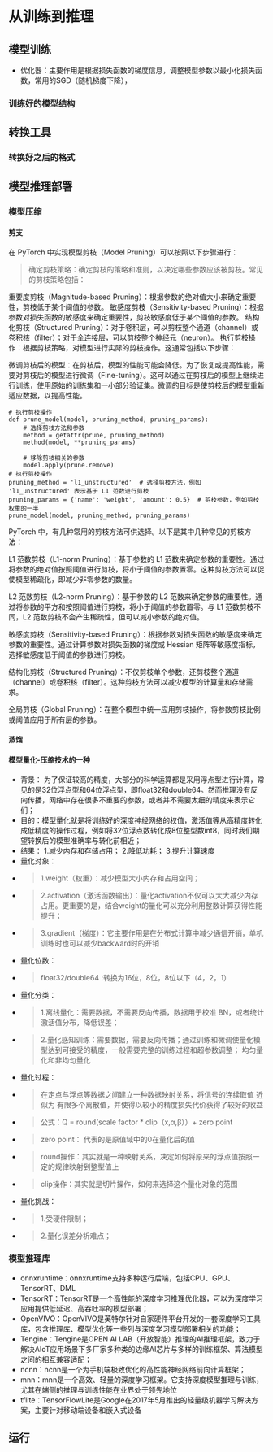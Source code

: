 # 从训练到推理

## 模型训练
- 优化器：主要作用是根据损失函数的梯度信息，调整模型参数以最小化损失函数，常用的SGD（随机梯度下降），

### 训练好的模型结构

## 转换工具

### 转换好之后的格式


## 模型推理部署

### 模型压缩

#### 剪支
在 PyTorch 中实现模型剪枝（Model Pruning）可以按照以下步骤进行：

> 确定剪枝策略：确定剪枝的策略和准则，以决定哪些参数应该被剪枝。常见的剪枝策略包括：

重要度剪枝（Magnitude-based Pruning）：根据参数的绝对值大小来确定重要性，剪枝低于某个阈值的参数。
敏感度剪枝（Sensitivity-based Pruning）：根据参数对损失函数的敏感度来确定重要性，剪枝敏感度低于某个阈值的参数。
结构化剪枝（Structured Pruning）：对于卷积层，可以剪枝整个通道（channel）或卷积核（filter）；对于全连接层，可以剪枝整个神经元（neuron）。
执行剪枝操作：根据剪枝策略，对模型进行实际的剪枝操作。这通常包括以下步骤：

微调剪枝后的模型：在剪枝后，模型的性能可能会降低。为了恢复或提高性能，需要对剪枝后的模型进行微调（Fine-tuning）。这可以通过在剪枝后的模型上继续进行训练，使用原始的训练集和一小部分验证集。微调的目标是使剪枝后的模型重新适应数据，以提高性能。
```
# 执行剪枝操作
def prune_model(model, pruning_method, pruning_params):
    # 选择剪枝方法和参数
    method = getattr(prune, pruning_method)
    method(model, **pruning_params)
    
    # 移除剪枝相关的参数
    model.apply(prune.remove)
# 执行剪枝操作
pruning_method = 'l1_unstructured'  # 选择剪枝方法，例如 'l1_unstructured' 表示基于 L1 范数进行剪枝
pruning_params = {'name': 'weight', 'amount': 0.5}  # 剪枝参数，例如剪枝权重的一半
prune_model(model, pruning_method, pruning_params)
```
PyTorch 中，有几种常用的剪枝方法可供选择。以下是其中几种常见的剪枝方法：

L1 范数剪枝（L1-norm Pruning）：基于参数的 L1 范数来确定参数的重要性。通过将参数的绝对值按照阈值进行剪枝，将小于阈值的参数置零。这种剪枝方法可以促使模型稀疏化，即减少非零参数的数量。

L2 范数剪枝（L2-norm Pruning）：基于参数的 L2 范数来确定参数的重要性。通过将参数的平方和按照阈值进行剪枝，将小于阈值的参数置零。与 L1 范数剪枝不同，L2 范数剪枝不会产生稀疏性，但可以减小参数的绝对值。

敏感度剪枝（Sensitivity-based Pruning）：根据参数对损失函数的敏感度来确定参数的重要性。通过计算参数对损失函数的梯度或 Hessian 矩阵等敏感度指标，选择敏感度低于阈值的参数进行剪枝。

结构化剪枝（Structured Pruning）：不仅剪枝单个参数，还剪枝整个通道（channel）或卷积核（filter）。这种剪枝方法可以减少模型的计算量和存储需求。

全局剪枝（Global Pruning）：在整个模型中统一应用剪枝操作，将参数剪枝比例或阈值应用于所有层的参数。
#### 蒸馏

#### 模型量化-压缩技术的一种
- 背景： 为了保证较高的精度，大部分的科学运算都是采用浮点型进行计算，常见的是32位浮点型和64位浮点型，即float32和double64。然而推理没有反向传播，网络中存在很多不重要的参数，或者并不需要太细的精度来表示它们；
- 目的：模型量化就是将训练好的深度神经网络的权值，激活值等从高精度转化成低精度的操作过程，例如将32位浮点数转化成8位整型数int8，同时我们期望转换后的模型准确率与转化前相近；
- 结果：
1.减少内存和存储占用；
2.降低功耗；
3.提升计算速度
- 量化对象：
- > 1.weight（权重）：减少模型大小内存和占用空间；
- > 2.activation（激活函数输出）：量化activation不仅可以大大减少内存占用。更重要的是，结合weight的量化可以充分利用整数计算获得性能提升；
- > 3.gradient（梯度）：它主要作用是在分布式计算中减少通信开销，单机训练时也可以减少backward时的开销
- 量化位数：
- > float32/double64 :转换为16位，8位，8位以下（4，2，1）
- 量化分类：
- > 1.离线量化：需要数据，不需要反向传播，数据用于校准 BN，或者统计激活值分布，降低误差；
- > 2.量化感知训练：需要数据，需要反向传播；通过训练和微调使量化模型达到可接受的精度，一般需要完整的训练过程和超参数调整；
均匀量化和非均匀量化
- 量化过程：
- > 在定点与浮点等数据之间建立一种数据映射关系，将信号的连续取值 近似为 有限多个离散值，并使得以较小的精度损失代价获得了较好的收益
- > 公式：Q = round(scale factor * clip（x,α,β））+ zero point
- > zero point： 代表的是原值域中的0在量化后的值
- > round操作：其实就是一种映射关系，决定如何将原来的浮点值按照一定的规律映射到整型值上
- > clip操作：其实就是切片操作，如何来选择这个量化对象的范围
- 量化挑战：
- > 1.受硬件限制；
- > 2.量化误差分析难点；
### 模型推理库
- onnxruntime：onnxruntime支持多种运行后端，包括CPU、GPU、TensorRT、DML
- TensorRT：TensorRT是一个高性能的深度学习推理优化器，可以为深度学习应用提供低延迟、高吞吐率的模型部署；
- OpenVIVO：OpenVIVO是英特尔针对自家硬件平台开发的一套深度学习工具库，包含推理库、模型优化等一些列与深度学习模型部署相关的功能；
- Tengine：Tengine是OPEN AI LAB（开放智能）推理的AI推理框架，致力于解决AIoT应用场景下多厂家多种类的边缘AI芯片与多样的训练框架、算法模型之间的相互兼容适配；
- ncnn：ncnn是一个为手机端极致优化的高性能神经网络前向计算框架；
- mnn：mnn是一个高效、轻量的深度学习框架。它支持深度模型推理与训练，尤其在端侧的推理与训练性能在业界处于领先地位
- tflite：TensorFlowLite是Google在2017年5月推出的轻量级机器学习解决方案，主要针对移动端设备和嵌入式设备
## 运行
